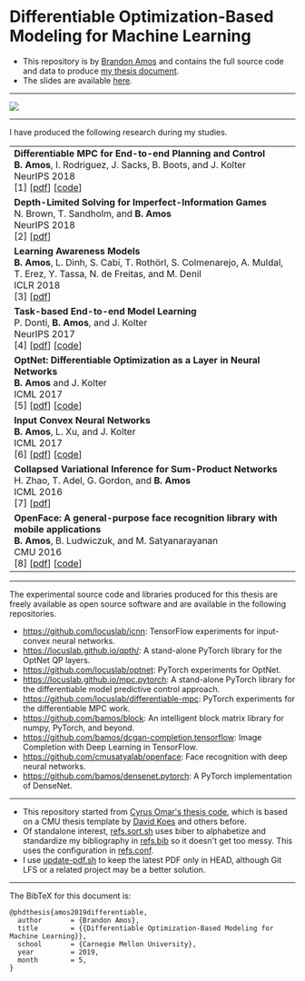 # Differentiable Optimization-Based Modeling for Machine Learning

+ This repository is by [Brandon Amos](http://bamos.github.io)
  and contains the full source code and data to produce
  [my thesis document](https://github.com/bamos/thesis/blob/master/bamos_thesis.pdf).
+ The slides are available
  [here](https://github.com/bamos/thesis/blob/master/slides.pdf).

---

<img src='https://raw.githubusercontent.com/bamos/thesis/master/cvxpyth/polytopes-ellipsoids.gif'></img>

---

I have produced the following research during my studies.

<table class="table table-hover">
<tr>
<td>
<strong>Differentiable MPC for End-to-end Planning and Control</strong><br />
<strong>B. Amos</strong>, I. Rodriguez, J. Sacks, B. Boots, and J. Kolter<br />
NeurIPS 2018<br />
[1] [<a href="https://arxiv.org/abs/1810.13400" target="_blank">pdf</a>]  [<a href="https://locuslab.github.io/mpc.pytorch/" target="_blank">code</a>] <br />
</td>
</tr>
<tr>
<td>
<strong>Depth-Limited Solving for Imperfect-Information Games</strong><br />
N. Brown, T. Sandholm, and <strong>B. Amos</strong><br />
NeurIPS 2018<br />
[2] [<a href="http://arxiv.org/abs/1805.08195" target="_blank">pdf</a>] <br />
</td>
</tr>
<tr>
<td>
<strong>Learning Awareness Models</strong><br />
<strong>B. Amos</strong>, L. Dinh, S. Cabi, T. Roth&ouml;rl, S. Colmenarejo, A. Muldal, T. Erez, Y. Tassa, N. de Freitas, and M. Denil<br />
ICLR 2018<br />
[3] [<a href="https://openreview.net/forum?id=r1HhRfWRZ" target="_blank">pdf</a>] <br />
</td>
</tr>
<tr>
<td>
<strong>Task-based End-to-end Model Learning</strong><br />
P. Donti, <strong>B. Amos</strong>, and J. Kolter<br />
NeurIPS 2017<br />
[4] [<a href="http://arxiv.org/abs/1703.04529" target="_blank">pdf</a>]  [<a href="https://github.com/locuslab/e2e-model-learning" target="_blank">code</a>] <br />
</td>
</tr>
<tr>
<td>
<strong>OptNet: Differentiable Optimization as a Layer in Neural Networks</strong><br />
<strong>B. Amos</strong> and J. Kolter<br />
ICML 2017<br />
[5] [<a href="http://arxiv.org/abs/1703.00443" target="_blank">pdf</a>]  [<a href="https://github.com/locuslab/optnet" target="_blank">code</a>] <br />
</td>
</tr>
<tr>
<td>
<strong>Input Convex Neural Networks</strong><br />
<strong>B. Amos</strong>, L. Xu, and J. Kolter<br />
ICML 2017<br />
[6] [<a href="http://arxiv.org/abs/1609.07152" target="_blank">pdf</a>]  [<a href="https://github.com/locuslab/icnn" target="_blank">code</a>] <br />
</td>
</tr>
<tr>
<td>
<strong>Collapsed Variational Inference for Sum-Product Networks</strong><br />
H. Zhao, T. Adel, G. Gordon, and <strong>B. Amos</strong><br />
ICML 2016<br />
[7] [<a href="http://www.cs.cmu.edu/~hzhao1/papers/ICML2016/BL-SPN-main.pdf" target="_blank">pdf</a>] <br />
</td>
</tr>
<tr>
<td>
<strong>OpenFace: A general-purpose face recognition library with mobile applications</strong><br />
<strong>B. Amos</strong>, B. Ludwiczuk, and M. Satyanarayanan<br />
CMU 2016<br />
[8] [<a href="http://reports-archive.adm.cs.cmu.edu/anon/anon/2016/CMU-CS-16-118.pdf" target="_blank">pdf</a>]  [<a href="https://cmusatyalab.github.io/openface" target="_blank">code</a>] <br />
</td>
</tr>
</table>

---

The experimental source code and libraries produced for this
thesis are freely available as open source software and
are available in the following repositories.

+ https://github.com/locuslab/icnn:
  TensorFlow experiments for input-convex neural networks.
+ https://locuslab.github.io/qpth/:
  A stand-alone PyTorch library for the OptNet QP layers.
+ https://github.com/locuslab/optnet:
  PyTorch experiments for OptNet.
+ https://locuslab.github.io/mpc.pytorch:
  A stand-alone PyTorch library for the differentiable
  model predictive control approach.
+ https://github.com/locuslab/differentiable-mpc:
  PyTorch experiments for the differentiable MPC work.
+ https://github.com/bamos/block:
  An intelligent block matrix library for numpy, PyTorch, and beyond.
+ https://github.com/bamos/dcgan-completion.tensorflow:
  Image Completion with Deep Learning in TensorFlow.
+ https://github.com/cmusatyalab/openface:
  Face recognition with deep neural networks.
+ https://github.com/bamos/densenet.pytorch:
  A PyTorch implementation of DenseNet.

------

+ This repository started from
  [Cyrus Omar's thesis code](https://github.com/cyrus-/thesis),
  which is based on a CMU thesis template
  by [David Koes](http://bits.csb.pitt.edu/)
  and others before.
+ Of standalone interest,
  [refs.sort.sh](https://github.com/bamos/thesis/blob/master/refs.sort.sh)
  uses biber to alphabetize and standardize my bibliography in
  [refs.bib](https://github.com/bamos/thesis/blob/master/refs.bib)
  so it doesn't get too messy.
  This uses the configuration in
  [refs.conf](https://github.com/bamos/thesis/blob/master/refs.conf).
+ I use [update-pdf.sh](https://github.com/bamos/thesis/blob/master/update-pdf.sh)
  to keep the latest PDF only in HEAD, although Git LFS or a related
  project may be a better solution.

------

The BibTeX for this document is:

```
@phdthesis{amos2019differentiable,
  author       = {Brandon Amos},
  title        = {{Differentiable Optimization-Based Modeling for Machine Learning}},
  school       = {Carnegie Mellon University},
  year         = 2019,
  month        = 5,
}
```
